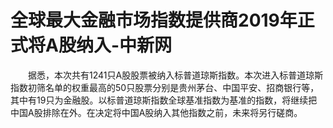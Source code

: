 # 全球最大金融市场指数提供商2019年正式将A股纳入-中新网

　　据悉，本次共有1241只A股股票被纳入标普道琼斯指数。本次进入标普道琼斯指数初筛名单的权重最高的50只股票分别是贵州茅台、中国平安、招商银行等，其中有19只为金融股。以标普道琼斯指数全球基准指数为基准的指数，将继续把中国A股排除在外。在决定将中国A股纳入其他指数之前，未来将另行磋商。

